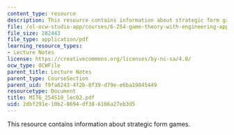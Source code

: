 ```yaml
---
content_type: resource
description: This resource contains information about strategic form games.
file: /ol-ocw-studio-app/courses/6-254-game-theory-with-engineering-applications-spring-2010/2dbf291e10b28694df386166a27eb3d5_MIT6_254S10_lec02.pdf
file_size: 282443
file_type: application/pdf
learning_resource_types:
- Lecture Notes
license: https://creativecommons.org/licenses/by-nc-sa/4.0/
ocw_type: OCWFile
parent_title: Lecture Notes
parent_type: CourseSection
parent_uid: f9fa8243-4f2b-8f39-d79e-e6ba19845449
resourcetype: Document
title: MIT6_254S10_lec02.pdf
uid: 2dbf291e-10b2-8694-df38-6166a27eb3d5
---
```

This resource contains information about strategic form games.